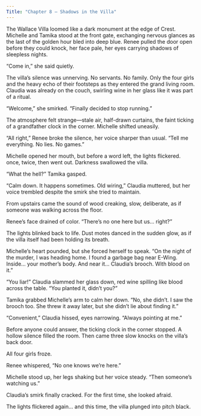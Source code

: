 ```yaml
---
Title: "Chapter 8 – Shadows in the Villa"
---
```


The Wallace Villa loomed like a dark monument at the edge of Crest. Michelle and Tamika stood at the front gate, exchanging nervous glances as the last of the golden hour bled into deep blue. Renee pulled the door open before they could knock, her face pale, her eyes carrying shadows of sleepless nights.

“Come in,” she said quietly.

The villa’s silence was unnerving. No servants. No family. Only the four girls and the heavy echo of their footsteps as they entered the grand living room. Claudia was already on the couch, swirling wine in her glass like it was part of a ritual.

“Welcome,” she smirked. “Finally decided to stop running.”

The atmosphere felt strange—stale air, half-drawn curtains, the faint ticking of a grandfather clock in the corner. Michelle shifted uneasily.

“All right,” Renee broke the silence, her voice sharper than usual. “Tell me everything. No lies. No games.”

Michelle opened her mouth, but before a word left, the lights flickered. once, twice, then went out. Darkness swallowed the villa.

“What the hell?” Tamika gasped.

“Calm down. It happens sometimes. Old wiring,” Claudia muttered, but her voice trembled despite the smirk she tried to maintain.

From upstairs came the sound of wood creaking, slow, deliberate, as if someone was walking across the floor.

Renee’s face drained of color. “There’s no one here but us... right?”

The lights blinked back to life. Dust motes danced in the sudden glow, as if the villa itself had been holding its breath.

Michelle’s heart pounded, but she forced herself to speak. “On the night of the murder, I was heading home. I found a garbage bag near E-Wing. Inside... your mother’s body. And near it... Claudia’s brooch. With blood on it.”

“You liar!” Claudia slammed her glass down, red wine spilling like blood across the table. “You planted it, didn’t you?”

Tamika grabbed Michelle’s arm to calm her down. “No, she didn’t. I saw the brooch too. She threw it away later, but she didn’t lie about finding it.”

“Convenient,” Claudia hissed, eyes narrowing. “Always pointing at me.”

Before anyone could answer, the ticking clock in the corner stopped. A hollow silence filled the room. Then came three slow knocks on the villa’s back door.

All four girls froze.

Renee whispered, “No one knows we’re here.”

Michelle stood up, her legs shaking but her voice steady. “Then someone’s watching us.”

Claudia’s smirk finally cracked. For the first time, she looked afraid.

The lights flickered again... and this time, the villa plunged into pitch black.